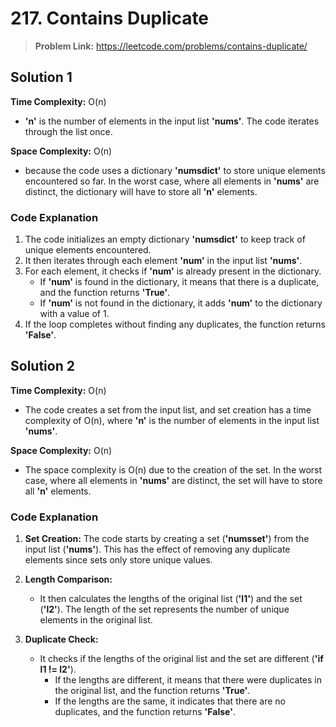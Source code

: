 # 217. Contains Duplicate

> **Problem Link:**
> https://leetcode.com/problems/contains-duplicate/


## Solution 1

**Time Complexity:** O(n)
* **'n'** is the number of elements in the input list **'nums'**. The code iterates through the list once.

**Space Complexity:** O(n)
* because the code uses a dictionary **'numsdict'** to store unique elements encountered so far. In the worst case, where all elements in **'nums'** are distinct, the dictionary will have to store all **'n'** elements.

### Code Explanation

1. The code initializes an empty dictionary **'numsdict'** to keep track of unique elements encountered.
2. It then iterates through each element **'num'** in the input list **'nums'**.
3. For each element, it checks if **'num'** is already present in the dictionary.
   * If **'num'** is found in the dictionary, it means that there is a duplicate, and the function returns **'True'**.
   * If **'num'** is not found in the dictionary, it adds **'num'** to the dictionary with a value of 1.
4. If the loop completes without finding any duplicates, the function returns **'False'**.


## Solution 2


**Time Complexity:** O(n)
* The code creates a set from the input list, and set creation has a time complexity of O(n), where **'n'** is the number of elements in the input list **'nums'**.

**Space Complexity:** O(n)
* The space complexity is O(n) due to the creation of the set. In the worst case, where all elements in **'nums'** are distinct, the set will have to store all **'n'** elements.

### Code Explanation

1. **Set Creation:** The code starts by creating a set (**'numsset'**) from the input list (**'nums'**). This has the effect of removing any duplicate elements since sets only store unique values.

2. **Length Comparison:**
   - It then calculates the lengths of the original list (**'l1'**) and the set (**'l2'**). The length of the set represents the number of unique elements in the original list.

3. **Duplicate Check:**
   - It checks if the lengths of the original list and the set are different (**'if l1 != l2'**).
     - If the lengths are different, it means that there were duplicates in the original list, and the function returns **'True'**.
     - If the lengths are the same, it indicates that there are no duplicates, and the function returns **'False'**.


